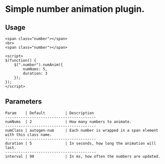 Simple number animation plugin.
======

Usage
------

    <span class="number"></span>
    <br>
    <span class="number"></span>

    <script>
	$(function() {
        $(".number").numAnim({
            numNums: 5,
            duration: 3
        });
	});
	</script>


Parameters
------

	Param    | Default         | Description
	-----------------------------------------
	numNums  | 2               | How many numbers to animate.
	-----------------------------------------
	numClass | autogen-num     | Each number is wrapped in a span element with this class name.
	-----------------------------------------
	duration | 5               | In seconds, how long the animation will last.
	-----------------------------------------
	interval | 90              | In ms, how often the numbers are updated.
